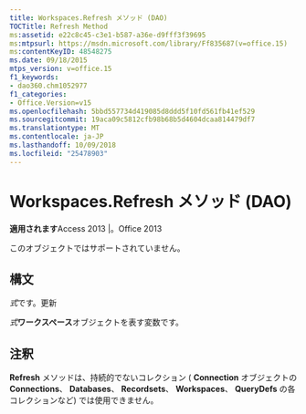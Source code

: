 ```yaml
---
title: Workspaces.Refresh メソッド (DAO)
TOCTitle: Refresh Method
ms:assetid: e22c8c45-c3e1-b587-a36e-d9fff3f39695
ms:mtpsurl: https://msdn.microsoft.com/library/Ff835687(v=office.15)
ms:contentKeyID: 48548275
ms.date: 09/18/2015
mtps_version: v=office.15
f1_keywords:
- dao360.chm1052977
f1_categories:
- Office.Version=v15
ms.openlocfilehash: 5bbd557734d419085d8ddd5f10fd561fb41ef529
ms.sourcegitcommit: 19aca09c5812cfb98b68b5d4604dcaa814479df7
ms.translationtype: MT
ms.contentlocale: ja-JP
ms.lasthandoff: 10/09/2018
ms.locfileid: "25478903"
---
```

# <a name="workspacesrefresh-method-dao"></a>Workspaces.Refresh メソッド (DAO)


**適用されます**Access 2013 |。Office 2013

このオブジェクトではサポートされていません。

## <a name="syntax"></a>構文

*式*です。更新

*式***ワークスペース**オブジェクトを表す変数です。

## <a name="remarks"></a>注釈

**Refresh** メソッドは、持続的でないコレクション ( **Connection** オブジェクトの **Connections**、 **Databases**、 **Recordsets**、 **Workspaces**、 **QueryDefs** の各コレクションなど) では使用できません。

